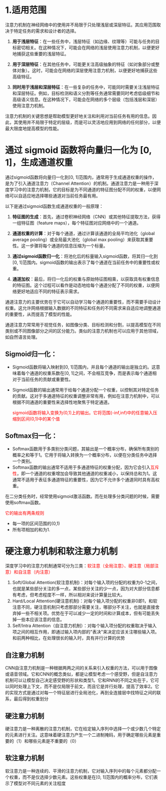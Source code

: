 # 1.适用范围

注意力机制在神经网络中的使用并不局限于只处理浅层或深层特征。其应用范围取决于特定任务的需求和设计者的选择。

1. **用于浅层特征**：在一些任务中，浅层特征（如边缘、纹理等）可能与任务的目标密切相关。在这种情况下，可能会在网络的浅层使用注意力机制，以便更好地捕获这些重要的浅层特征。

2. **用于深层特征**：在其他任务中，可能更关注高级抽象的特征（如对象部分或整体对象）。这时，可能会在网络的深层使用注意力机制，以便更好地捕获这些高级特征。

3. **同时用于浅层和深层特征**：在一些复杂的任务中，可能同时需要关注浅层特征和深层特征。例如，目标检测和语义分割等任务通常需要同时考虑低级细节和高级语义信息。在这种情况下，可能会在网络的多个层级（包括浅层和深层）使用注意力机制。

注意力机制的关键思想是帮助模型更好地关注和利用对当前任务有用的信息。因此，其使用并不局限于特定的层级，而是可以灵活地应用到网络的任何部分，以便最大限度地提高模型的性能。



# 通过 sigmoid 函数将向量归一化为 [0, 1]，生成通道权重

通过sigmoid函数将向量归一化到[0, 1]范围内，通常用于生成通道权重的操作，是为了引入通道注意力（Channel Attention）的机制。通道注意力是一种用于深度学习中的注意力机制，它的目标是为不同通道的特征图分配不同的权重，以便网络可以自适应地选择哪些通道对当前任务最有用。

以下是通过sigmoid函数生成通道权重的一般原理：

1. **特征图的生成**：首先，通过卷积神经网络（CNN）或其他特征提取方法，获得一组特征图（feature maps），每个特征图对应网络中的一个通道。

2. **通道权重的计算**：对于每个通道，通过计算该通道的全局平均池化（global average pooling）或全局最大池化（global max pooling）来获取其重要性。这一步骤将每个通道的信息压缩为一个标量。

3. **通过sigmoid函数归一化**：将池化后的标量输入sigmoid函数，将其归一化到[0, 1]范围内。sigmoid函数的输出表示了每个通道在当前任务中的重要性或权重。

4. **通道加权**：最后，将归一化后的权重与原始特征图相乘，以获取具有权重信息的特征图。这个过程可以看作是动态地给每个通道分配了不同的权重，以便网络更好地适应不同的特征表示需求。

通道注意力的主要优势在于它可以自动学习每个通道的重要性，而不需要手动设计权重。这允许网络根据输入数据的不同特征和任务的不同需求来自适应地调整通道的重要性，从而提高了模型的性能。

通道注意力常常用于视觉任务，如图像分类、目标检测和分割，以提高模型在不同类别或不同图像部分之间的区分能力。类似的注意力机制也可以应用于其他领域，如自然语言处理。

## Sigmoid归一化：

- Sigmoid函数将输入映射到[0, 1]范围内，并且每个通道的输出是独立的。这意味着每个通道的权重系数在[0, 1]之间，不会相互竞争，而是表示每个通道相对于当前任务的贡献或重要性。

- Sigmoid函数的输出通常用于给每个通道分配一个权重，以控制其对特定任务的贡献。这对于多通道特征的权重调整非常有用，例如在注意力机制中，可以根据不同通道的重要性来选择性地聚焦于特定通道。

  <font color='red'>sigmoid函数将输入变换为(0,1)上的输出。它将范围(-inf,inf)中的任意输入压缩到区间(0,1)中的某个值</font>

## Softmax归一化：

- Softmax函数用于多类别分类问题，其输出是一个概率分布，确保所有类别的概率之和等于1。它用于将输入转换为一个概率分布，以便在分类任务中选择一个类别。
- Softmax函数的输出通常不适用于多通道特征的权重分配，因为它会引入<font color='red'>互斥性</font>，即一个通道的权重增加会导致其他通道的权重减小，以保持总和为1。这通常不适用于表征多通道特征的重要性，因为它不允许多个通道同时具有高权重。

在二分类任务时，经常使用sigmoid激活函数。而在处理多分类问题的时候，需要使用softmax函数。

<font color='red'>它的输出有两条规则</font>

- 每一项的区间范围的(0,1)
- 所有项相加的和为1.

# 硬注意力机制和软注意力机制

深度学习中的注意力机制通常可分为三类：<font color='red'>软注意（全局注意）、硬注意（局部注意）和自注意（内注意）</font>

1. Soft/Global Attention(软注意机制)：对每个输入项的分配的权重为0-1之间，也就是某些部分关注的多一点，某些部分关注的少一点，因为对大部分信息都有考虑，但考虑程度不一样，所以相对来说计算量比较大。
2. Hard/Local Attention(硬注意机制)：对每个输入项分配的权重非0即1，和软注意不同，硬注意机制只考虑那部分需要关注，哪部分不关注，也就是直接舍弃掉一些不相关项。优势在于可以减少一定的时间和计算成本，但有可能丢失掉一些本应该注意的信息。
3. Self/Intra Attention（自注意力机制）：对每个输入项分配的权重取决于输入项之间的相互作用，即通过输入项内部的"表决"来决定应该关注哪些输入项。和前两种相比，在处理很长的输入时，具有并行计算的优势

## 自注意力机制

CNN自注意力机制是一种根据两两之间的关系来引入权重的方法，可以用于图像或语音领域。它和CNN的概念类似，都是让模型考虑一个感受野，但是自注意力机制可以让模型自己决定感受野的形状和类型1。它和RNN的不同之处在于，它可以同时处理上下文，而不是仅局限于前文，而且它是并行处理，提高了效率2。它的实现方式是通过对每一个特征层进行全局池化，再到全连接层中找特征之间的联系，最后得到权重划分

## 硬注意力机制

硬注意力是一种离散的注意力机制，它在给定输入序列中选择一个或少数几个特定的元素进行关注。这意味着硬注意力产生一个二进制掩码，用于确定哪些元素是重要的（1）和哪些元素是不重要的（0）

## 软注意力机制

软注意力是一种连续的、平滑的注意力机制，它对输入序列中的每个元素都分配一个权重，而不是仅选择少数元素。这些权重是在[0, 1]范围内的概率分布，它们表示了模型对不同元素的关注程度